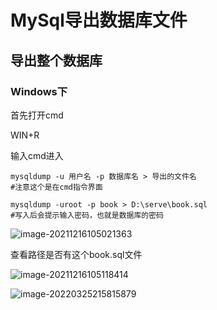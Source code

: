 # MySql导出数据库文件

## 导出整个数据库

### Windows下

首先打开cmd

WIN+R

输入cmd进入

```
mysqldump -u 用户名 -p 数据库名 > 导出的文件名
#注意这个是在cmd指令界面
```

```
mysqldump -uroot -p book > D:\serve\book.sql
#写入后会提示输入密码，也就是数据库的密码
```

![image-20211216105021363](https://gitee.com/xxb667/img/raw/master/img/image-20211216105021363.png)

查看路径是否有这个book.sql文件

![image-20211216105118414](https://gitee.com/xxb667/img/raw/master/img/image-20211216105118414.png)

![image-20220325215815879](https://gitee.com/xxb667/img/raw/master/img/image-20220325215815879.png)
